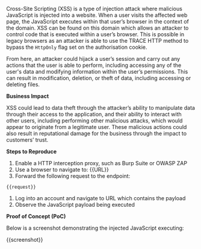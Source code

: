 Cross-Site Scripting (XSS) is a type of injection attack where malicious JavaScript is injected into a website. When a user visits the affected web page, the JavaScript executes within that user’s browser in the context of the domain. XSS can be found on this domain which allows an attacker to control code that is executed within a user’s browser. This is possible in legacy browsers as an attacker is able to use the TRACE HTTP method to bypass the `HttpOnly` flag set on the authorisation cookie.

From here, an attacker could hijack a user’s session and carry out any actions that the user is able to perform, including accessing any of the user's data and modifying information within the user’s permissions. This can result in modification, deletion, or theft of data, including accessing or deleting files.
  
**Business Impact**

XSS could lead to data theft through the attacker’s ability to manipulate data through their access to the application, and their ability to interact with other users, including performing other malicious attacks, which would appear to originate from a legitimate user. These malicious actions could also result in reputational damage for the business through the impact to customers’ trust.

**Steps to Reproduce**

1. Enable a HTTP interception proxy, such as Burp Suite or OWASP ZAP
1. Use a browser to navigate to: {{URL}}
1. Forward the following request to the endpoint:

```http
{{request}}
```

1. Log into an account and navigate to URL which contains the payload
1. Observe the JavaScript payload being executed

**Proof of Concept (PoC)**

Below is a screenshot demonstrating the injected JavaScript executing:

{{screenshot}}
